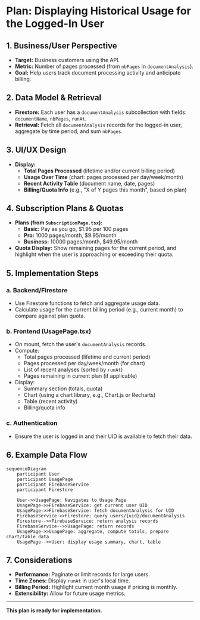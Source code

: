 # Plan: Displaying Historical Usage for the Logged-In User

## 1. Business/User Perspective

- **Target:** Business customers using the API.
- **Metric:** Number of pages processed (from `nbPages` in `documentAnalysis`).
- **Goal:** Help users track document processing activity and anticipate billing.

## 2. Data Model & Retrieval

- **Firestore:** Each user has a `documentAnalysis` subcollection with fields: `documentName`, `nbPages`, `runAt`.
- **Retrieval:** Fetch all `documentAnalysis` records for the logged-in user, aggregate by time period, and sum `nbPages`.

## 3. UI/UX Design

- **Display:**
  - **Total Pages Processed** (lifetime and/or current billing period)
  - **Usage Over Time** (chart: pages processed per day/week/month)
  - **Recent Activity Table** (document name, date, pages)
  - **Billing/Quota Info** (e.g., "X of Y pages this month", based on plan)

## 4. Subscription Plans & Quotas

- **Plans (from `SubscriptionPage.tsx`):**
  - **Basic:** Pay as you go, $1.95 per 100 pages
  - **Pro:** 1000 pages/month, $9.95/month
  - **Business:** 10000 pages/month, $49.95/month
- **Quota Display:** Show remaining pages for the current period, and highlight when the user is approaching or exceeding their quota.

## 5. Implementation Steps

### a. Backend/Firestore

- Use Firestore functions to fetch and aggregate usage data.
- Calculate usage for the current billing period (e.g., current month) to compare against plan quota.

### b. Frontend (UsagePage.tsx)

- On mount, fetch the user's `documentAnalysis` records.
- Compute:
  - Total pages processed (lifetime and current period)
  - Pages processed per day/week/month (for chart)
  - List of recent analyses (sorted by `runAt`)
  - Pages remaining in current plan (if applicable)
- Display:
  - Summary section (totals, quota)
  - Chart (using a chart library, e.g., Chart.js or Recharts)
  - Table (recent activity)
  - Billing/quota info

### c. Authentication

- Ensure the user is logged in and their UID is available to fetch their data.

## 6. Example Data Flow

```mermaid
sequenceDiagram
    participant User
    participant UsagePage
    participant FirebaseService
    participant Firestore

    User->>UsagePage: Navigates to Usage Page
    UsagePage->>FirebaseService: get current user UID
    UsagePage->>FirebaseService: fetch documentAnalysis for UID
    FirebaseService->>Firestore: query users/{uid}/documentAnalysis
    Firestore-->>FirebaseService: return analysis records
    FirebaseService-->>UsagePage: return records
    UsagePage->>UsagePage: aggregate, compute totals, prepare chart/table data
    UsagePage-->>User: display usage summary, chart, table
```

## 7. Considerations

- **Performance:** Paginate or limit records for large users.
- **Time Zones:** Display `runAt` in user's local time.
- **Billing Period:** Highlight current month usage if pricing is monthly.
- **Extensibility:** Allow for future usage metrics.

---

**This plan is ready for implementation.**